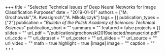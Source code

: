 +++
title = "Selected Technical Issues of Deep Neural Networks for Image Classification Purposes"
date = "2019-01-01"
authors = ["M. Grochowski","A. Kwasigroch","A. Mikolajczyk"]
tags = []
publication_types = ["2"]
publication = "_Bulletin of the Polish Academy of Sciences: Technical Sciences_"
publication_short = ""
summary = ""
featured = false
projects = []
slides = ""
url_pdf = "/publication/grochowski2019selected/manuscript.pdf"
url_code = ""
url_dataset = ""
url_poster = ""
url_slides = ""
url_source = ""
url_video = ""
math = true
highlight = true
[image]
image = ""
caption = ""
+++


